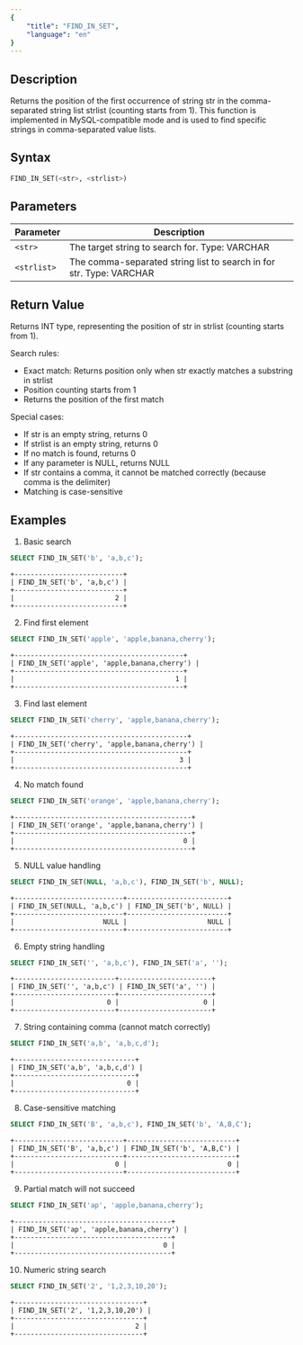 ```yaml
---
{
    "title": "FIND_IN_SET",
    "language": "en"
}
---
```


## Description

Returns the position of the first occurrence of string str in the comma-separated string list strlist (counting starts from 1). This function is implemented in MySQL-compatible mode and is used to find specific strings in comma-separated value lists.

## Syntax

```sql
FIND_IN_SET(<str>, <strlist>)
```

## Parameters

| Parameter | Description |
|-------------|----------|
| `<str>`     | The target string to search for. Type: VARCHAR |
| `<strlist>` | The comma-separated string list to search in for str. Type: VARCHAR |

## Return Value

Returns INT type, representing the position of str in strlist (counting starts from 1).

Search rules:
- Exact match: Returns position only when str exactly matches a substring in strlist
- Position counting starts from 1
- Returns the position of the first match

Special cases:
- If str is an empty string, returns 0
- If strlist is an empty string, returns 0
- If no match is found, returns 0
- If any parameter is NULL, returns NULL
- If str contains a comma, it cannot be matched correctly (because comma is the delimiter)
- Matching is case-sensitive

## Examples

1. Basic search
```sql
SELECT FIND_IN_SET('b', 'a,b,c');
```
```text
+---------------------------+
| FIND_IN_SET('b', 'a,b,c') |
+---------------------------+
|                         2 |
+---------------------------+
```

2. Find first element
```sql
SELECT FIND_IN_SET('apple', 'apple,banana,cherry');
```
```text
+------------------------------------------+
| FIND_IN_SET('apple', 'apple,banana,cherry') |
+------------------------------------------+
|                                        1 |
+------------------------------------------+
```

3. Find last element
```sql
SELECT FIND_IN_SET('cherry', 'apple,banana,cherry');
```
```text
+-------------------------------------------+
| FIND_IN_SET('cherry', 'apple,banana,cherry') |
+-------------------------------------------+
|                                         3 |
+-------------------------------------------+
```

4. No match found
```sql
SELECT FIND_IN_SET('orange', 'apple,banana,cherry');
```
```text
+--------------------------------------------+
| FIND_IN_SET('orange', 'apple,banana,cherry') |
+--------------------------------------------+
|                                          0 |
+--------------------------------------------+
```

5. NULL value handling
```sql
SELECT FIND_IN_SET(NULL, 'a,b,c'), FIND_IN_SET('b', NULL);
```
```text
+---------------------------+-------------------------+
| FIND_IN_SET(NULL, 'a,b,c') | FIND_IN_SET('b', NULL) |
+---------------------------+-------------------------+
|                      NULL |                    NULL |
+---------------------------+-------------------------+
```

6. Empty string handling
```sql
SELECT FIND_IN_SET('', 'a,b,c'), FIND_IN_SET('a', '');
```
```text
+-------------------------+-----------------------+
| FIND_IN_SET('', 'a,b,c') | FIND_IN_SET('a', '') |
+-------------------------+-----------------------+
|                       0 |                     0 |
+-------------------------+-----------------------+
```

7. String containing comma (cannot match correctly)
```sql
SELECT FIND_IN_SET('a,b', 'a,b,c,d');
```
```text
+------------------------------+
| FIND_IN_SET('a,b', 'a,b,c,d') |
+------------------------------+
|                            0 |
+------------------------------+
```

8. Case-sensitive matching
```sql
SELECT FIND_IN_SET('B', 'a,b,c'), FIND_IN_SET('b', 'A,B,C');
```
```text
+---------------------------+---------------------------+
| FIND_IN_SET('B', 'a,b,c') | FIND_IN_SET('b', 'A,B,C') |
+---------------------------+---------------------------+
|                         0 |                         0 |
+---------------------------+---------------------------+
```

9. Partial match will not succeed
```sql
SELECT FIND_IN_SET('ap', 'apple,banana,cherry');
```
```text
+---------------------------------------+
| FIND_IN_SET('ap', 'apple,banana,cherry') |
+---------------------------------------+
|                                     0 |
+---------------------------------------+
```

10. Numeric string search
```sql
SELECT FIND_IN_SET('2', '1,2,3,10,20');
```
```text
+--------------------------------+
| FIND_IN_SET('2', '1,2,3,10,20') |
+--------------------------------+
|                              2 |
+--------------------------------+
```
